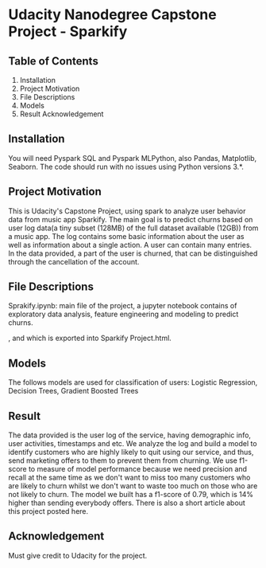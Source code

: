 # Udacity Nanodegree Capstone Project - Sparkify

## Table of Contents
1. Installation
2. Project Motivation
3. File Descriptions
4. Models
5. Result
Acknowledgement

## Installation
You will need Pyspark SQL and Pyspark MLPython, also Pandas, Matplotlib, Seaborn. The code should run with no issues using Python versions 3.*.

## Project Motivation
This is Udacity's Capstone Project, using spark to analyze user behavior data from music app Sparkify. The main goal is to predict churns based on user log data(a tiny subset (128MB) of the full dataset available (12GB)) from a music app. The log contains some basic information about the user as well as information about a single action. A user can contain many entries. In the data provided, a part of the user is churned, that can be distinguished through the cancellation of the account.

## File Descriptions

Sprakify.ipynb: main file of the project, a jupyter notebook contains of exploratory data analysis, feature engineering and modeling to predict churns.

, and which is exported into Sparkify Project.html.

## Models
The follows models are used for classification of users: Logistic Regression, Decision Trees,  Gradient Boosted Trees

## Result
The data provided is the user log of the service, having demographic info, user activities, timestamps and etc. We analyze the log and build a model to identify customers who are highly likely to quit using our service, and thus, send marketing offers to them to prevent them from churning. We use f1-score to measure of model performance because we need precision and recall at the same time as we don't want to miss too many customers who are likely to churn whilst we don't want to waste too much on those who are not likely to churn. The model we built has a f1-score of 0.79, which is 14% higher than sending everybody offers. There is also a short article about this project posted here.

## Acknowledgement
Must give credit to Udacity for the project.
